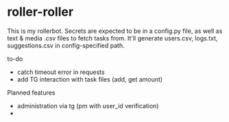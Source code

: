 # roller-roller
This is my rollerbot. 
Secrets are expected to be in a config.py file, as well as text & media .csv files to fetch tasks from.
It'll generate users.csv, logs.txt, suggestions.csv in config-specified path.

to-do
* catch timeout error in requests
* add TG interaction with task files (add, get amount)


Planned features
- administration via tg (pm with user_id verification)
- 
